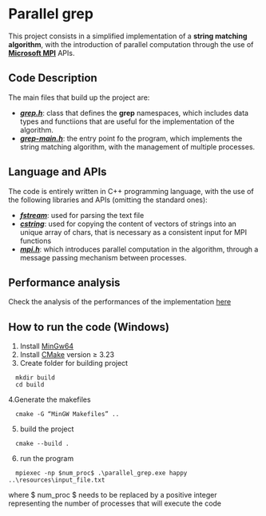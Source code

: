 # Parallel grep
This project consists in a simplified implementation of a **string matching algorithm**, with the introduction of parallel computation through the use of [**Microsoft MPI**](https://learn.microsoft.com/en-us/message-passing-interface/microsoft-mpi) APIs.

## Code Description
The main files that build up the project are:
- [**_grep.h_**](https://github.com/LeoGori/parallel-grep/blob/main/grep.h): class that defines the **grep** namespaces, which includes data types and functiions that are useful for the implementation of the algorithm.
- [**_grep-main.h_**](https://github.com/LeoGori/parallel-grep/blob/main/grep-main.cpp): the entry point fo the program, which implements the string matching algorithm, with the management of multiple processes.

## Language and APIs
The code is entirely written in C++ programming language, with the use of the following libraries and APIs (omitting the standard ones):
- [**_fstream_**](https://cplusplus.com/reference/fstream/fstream/): used for parsing the text file
- [**_cstring_**](https://cplusplus.com/reference/cstring/): used for copying the content of vectors of strings into an unique array of chars, that is necessary as a consistent input for MPI functions
- [**_mpi.h_**](https://learn.microsoft.com/en-us/message-passing-interface/microsoft-mpi): which introduces parallel computation in the algorithm, through a message passing mechanism between processes.

## Performance analysis
Check the analysis of the performances of the implementation [here](https://colab.research.google.com/drive/19F67NHWAFvQK0EPysXL6RJyh3ffKjd56?usp=sharing)

## How to run the code (Windows)

1. Install [MinGw64](https://winlibs.com/)
2. Install [CMake](https://cmake.org/download/) version &ge; 3.23 
3. Create folder for building project
```
  mkdir build
  cd build
```
4.Generate the makefiles
```
  cmake -G “MinGW Makefiles” ..
```
5. build the project
```
  cmake --build .
```
6. run the program
```
  mpiexec -np $num_proc$ .\parallel_grep.exe happy ..\resources\input_file.txt
```
where \$ num_proc \$ needs to be replaced by a positive integer representing the number of processes that will execute the code
